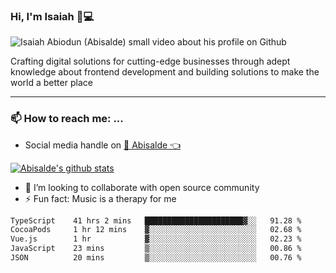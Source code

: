 ### Hi, I'm Isaiah 🌻💻

<img src="https://res.cloudinary.com/abisalde/image/upload/c_scale,h_311,w_816/v1616039512/Abisalde_github.gif" alt="Isaiah Abiodun (Abisalde) small video about his profile on Github">

Crafting digital solutions for cutting-edge businesses through adept knowledge about frontend development and building solutions to make the world a better place
<hr>

### 📫 How to reach me: ...
- Social media handle on <a href="https://twitter.com/abisalde">🔔  Abisalde   👈</a>


[![Abisalde's github stats](https://github-readme-stats.vercel.app/api?username=abisalde)](https://github.com/abisalde/github-readme-stats)

- 👯 I’m looking to collaborate with open source community
- ⚡ Fun fact: Music is a therapy for me


<!--
**abisalde/Abisalde** is a ✨ _special_ ✨ repository because its `README.md` (this file) appears on your GitHub profile.

Here are some ideas to get you started:


- 👯 I’m looking to collaborate with open source community
- 🤔 I’m looking for help with ...
- 💬 Ask me about ...
- 📫 How to reach me: ...
- 😄 Pronouns: ...
- ⚡ Fun fact: ...
-->

<!--START_SECTION:waka-->

```txt
TypeScript    41 hrs 2 mins   ██████████████████████▓░░   91.28 %
CocoaPods     1 hr 12 mins    ▓░░░░░░░░░░░░░░░░░░░░░░░░   02.68 %
Vue.js        1 hr            ▓░░░░░░░░░░░░░░░░░░░░░░░░   02.23 %
JavaScript    23 mins         ▒░░░░░░░░░░░░░░░░░░░░░░░░   00.86 %
JSON          20 mins         ▒░░░░░░░░░░░░░░░░░░░░░░░░   00.76 %
```

<!--END_SECTION:waka-->

